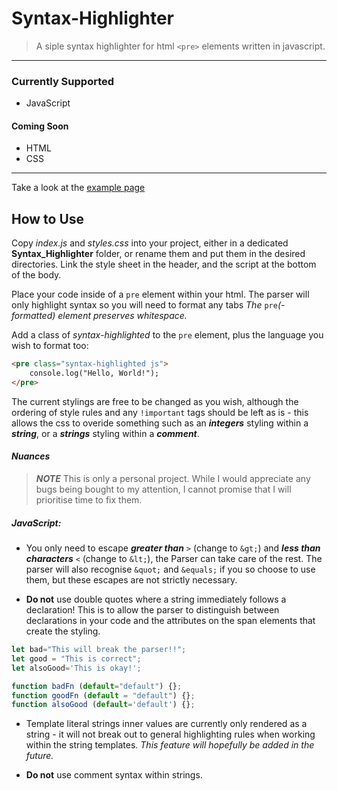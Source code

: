 # Syntax-Highlighter

> A siple syntax highlighter for html `<pre>` elements written in javascript.

____

### Currently Supported

- JavaScript

#### Coming Soon

- HTML
- CSS

----
Take a look at the [example page](https://aaron-watts.github.io/Syntax-Highlighter/)

## How to Use

Copy _index.js_ and _styles.css_ into your project, either in a dedicated __Syntax_Highlighter__ folder, or rename them and put them in the desired directories. Link the style sheet in the header, and the script at the bottom of the body.

Place your code inside of a `pre` element within your html. The parser will only highlight syntax so you will need to format any tabs _The_ `pre`_(-formatted)_ _element preserves whitespace._

Add a class of _syntax-highlighted_ to the `pre` element, plus the language you wish to format too:

```html
<pre class="syntax-highlighted js">
    console.log("Hello, World!");
</pre>
```

The current stylings are free to be changed as you wish, although the ordering of style rules and any `!important` tags should be left as is - this allows the css to overide something such as an ___integers___ styling within a ___string___, or a ___strings___ styling within a ___comment___.

#### _Nuances_

> ___NOTE___ This is only a personal project. While I would appreciate any bugs being bought to my attention, I cannot promise that I will prioritise time to fix them.

##### JavaScript:

- You only need to escape ___greater than___ `>` (change to `&gt;`) and ___less than characters___ `<` (change to `&lt;`), the Parser can take care of the rest. The parser will also recognise `&quot;` and `&equals;` if you so choose to use them, but these escapes are not strictly necessary.

- __Do not__ use double quotes where a string immediately follows a declaration! This is to allow the parser to distinguish between declarations in your code and the attributes on the span elements that create the styling.

```javascript
let bad="This will break the parser!!";
let good = "This is correct";
let alsoGood='This is okay!';

function badFn (default="default") {};
function goodFn (default = "default") {};
function alsoGood (default='default') {};
```
- Template literal strings inner values are currently only rendered as a string - it will not break out to general highlighting rules when working within the string templates. _This feature will hopefully be added in the future._

- __Do not__ use comment syntax within strings.